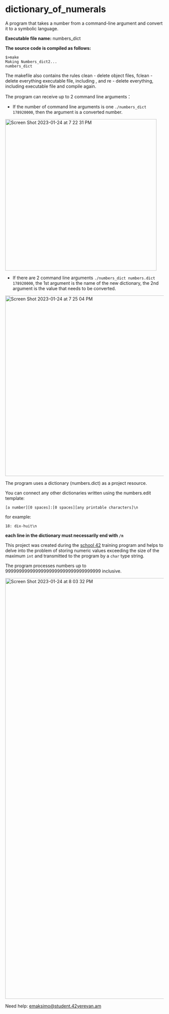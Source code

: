 # dictionary_of_numerals

A program that takes a number from a command-line argument and convert it to a symbolic language.

**Executable file name:** numbers_dict

**The source code is compiled as follows:**

```
$>make
Making Numbers_dict2...
numbers_dict
```
The makefile also contains the rules clean - delete object files, fclean - delete everything executable file, including , and re - delete everything, including executable file and compile again.

The program can receive up to 2 command line arguments：

- If the number of command line arguments is one `./numbers_dict 178920000`, then the argument is a converted number.

<img width="481" alt="Screen Shot 2023-01-24 at 7 22 31 PM" src="https://user-images.githubusercontent.com/51645091/214334657-00055275-550b-4a7c-a5dc-609cfb444545.png">

- If there are 2 command line arguments `./numbers_dict numbers.dict 178920000`, the 1st argument is the name of the new dictionary, the 2nd argument is the value that needs to be converted.

<img width="573" alt="Screen Shot 2023-01-24 at 7 25 04 PM" src="https://user-images.githubusercontent.com/51645091/214335271-678b7c1d-9ff0-4d1b-9d1f-cd9621c359cf.png">

The program uses a dictionary (numbers.dict) as a project resource.

You can connect any other dictionaries written using the numbers.edit template:

```
[a number][0 spaces]:[0 spaces][any printable characters]\n
```

for example:
```
18: dix-huit\n
```

**each line in the dictionary must necessarily end with `/n`**

This project was created during the [school 42](https://www.42.fr) training program and helps to delve into the problem of storing numeric values exceeding the size of the maximum `int` and transmitted to the program by a `char` type string.

The program processes numbers up to 99999999999999999999999999999999999 inclusive.

<img width="1336" alt="Screen Shot 2023-01-24 at 8 03 32 PM" src="https://user-images.githubusercontent.com/51645091/214344882-1862a3da-2ceb-47c7-8e75-10d36b4687c8.png">

Need help: emaksimo@student.42yerevan.am


